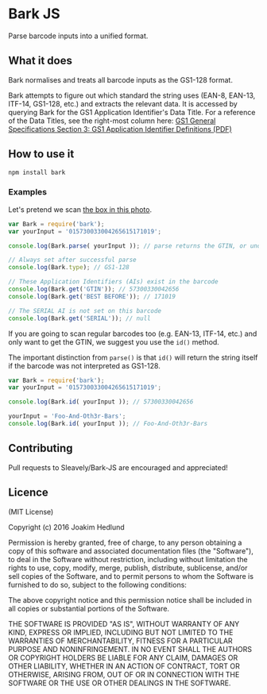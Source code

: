 # Bark JS

 Parse barcode inputs into a unified format.


## What it does

Bark normalises and treats all barcode inputs as the GS1-128 format.

Bark attempts to figure out which standard the string uses (EAN-8, EAN-13, ITF-14, GS1-128, etc.) and extracts the relevant data. It is accessed by querying Bark for the GS1 Application Identifier's Data Title. For a reference of the Data Titles, see the right-most column here: [GS1 General Specifications Section 3: GS1 Application Identifier Definitions (PDF)](http://www.gs1.se/globalassets/gs1-application-identifiers-in-numerical-order.pdf)

## How to use it

```
npm install bark
```

### Examples

Let's pretend we scan [the box in this photo](https://goo.gl/photos/HCE7WrNHDKvQL5ei8).

```javascript
var Bark = require('bark');
var yourInput = '015730033004265615171019';

console.log(Bark.parse( yourInput )); // parse returns the GTIN, or undefined

// Always set after successful parse
console.log(Bark.type); // GS1-128

// These Application Identifiers (AIs) exist in the barcode
console.log(Bark.get('GTIN')); // 57300330042656
console.log(Bark.get('BEST BEFORE')); // 171019

// The SERIAL AI is not set on this barcode
console.log(Bark.get('SERIAL')); // null
```

If you are going to scan regular barcodes too (e.g. EAN-13, ITF-14, etc.) and only want to get the GTIN, we suggest you use the `id()` method.

The important distinction from `parse()` is that `id()` will return the string itself if the barcode was not interpreted as GS1-128.

```javascript
var Bark = require('bark');
var yourInput = '015730033004265615171019';

console.log(Bark.id( yourInput )); // 57300330042656

yourInput = 'Foo-And-Oth3r-Bars';
console.log(Bark.id( yourInput )); // Foo-And-Oth3r-Bars
```

## Contributing

Pull requests to Sleavely/Bark-JS are encouraged and appreciated!

## Licence

(MIT License)

Copyright (c) 2016 Joakim Hedlund

Permission is hereby granted, free of charge, to any person obtaining a copy of this software and associated documentation files (the "Software"), to deal in the Software without restriction, including without limitation the rights to use, copy, modify, merge, publish, distribute, sublicense, and/or sell copies of the Software, and to permit persons to whom the Software is furnished to do so, subject to the following conditions:

The above copyright notice and this permission notice shall be included in all copies or substantial portions of the Software.

THE SOFTWARE IS PROVIDED "AS IS", WITHOUT WARRANTY OF ANY KIND, EXPRESS OR IMPLIED, INCLUDING BUT NOT LIMITED TO THE WARRANTIES OF MERCHANTABILITY, FITNESS FOR A PARTICULAR PURPOSE AND NONINFRINGEMENT. IN NO EVENT SHALL THE AUTHORS OR COPYRIGHT HOLDERS BE LIABLE FOR ANY CLAIM, DAMAGES OR OTHER LIABILITY, WHETHER IN AN ACTION OF CONTRACT, TORT OR OTHERWISE, ARISING FROM, OUT OF OR IN CONNECTION WITH THE SOFTWARE OR THE USE OR OTHER DEALINGS IN THE SOFTWARE.
